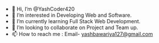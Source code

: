- 👋 Hi, I’m @YashCoder420
- 👀 I’m interested in Developing Web and Software.
- 🌱 I’m currently learning Full Stack Web Development.
- 💞️ I’m looking to collaborate on Project and Team up.
- 📫 How to reach me : Email- yashbawariya127@gmail.com

<!---
YashCoder420/YashCoder420 is a ✨ special ✨ repository because its `README.md` (this file) appears on your GitHub profile.
You can click the Preview link to take a look at your changes.
--->
